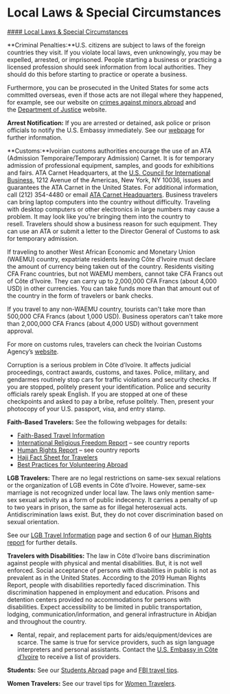 # Local Laws & Special Circumstances

[#### Local Laws & Special Circumstances](javascript:void(0); "Local Laws & Special Circumstances")

**Criminal Penalties:**U.S. citizens are subject to laws of the foreign countries they visit. If you violate local laws, even unknowingly, you may be expelled, arrested, or imprisoned. People starting a business or practicing a licensed profession should seek information from local authorities. They should do this before starting to practice or operate a business.

Furthermore, you can be prosecuted in the United States for some acts committed overseas, even if those acts are not illegal where they happened, for example, see our website on [crimes against minors abroad](https://travel.state.gov/content/travel/en/international-travel/emergencies/arrest-detention/crimes-against-minors.html) and the [Department of Justice](https://www.justice.gov/criminal/criminal-ceos) website.

**Arrest Notification:** If you are arrested or detained, ask police or prison officials to notify the U.S. Embassy immediately. See our [webpage](https://travel.state.gov/content/travel/en/international-travel/emergencies/arrest-detention.html) for further information.

**Customs:**Ivoirian customs authorities encourage the use of an ATA (Admission Temporaire/Temporary Admission) Carnet. It is for temporary admission of professional equipment, samples, and goods for exhibitions and fairs. ATA Carnet Headquarters, at the [U.S. Council for International Business,](https://uscib.org/) 1212 Avenue of the Americas, New York, NY 10036, issues and guarantees the ATA Carnet in the United States. For additional information, call (212) 354-4480 or email [ATA Carnet Headquarters](mailto:atacarnet@uscib.org). Business travelers can bring laptop computers into the country without difficulty. Traveling with desktop computers or other electronics in large numbers may cause a problem. It may look like you're bringing them into the country to resell. Travelers should show a business reason for such equipment. They can use an ATA or submit a letter to the Director General of Customs to ask for temporary admission.

If traveling to another West African Economic and Monetary Union (WAEMU) country, expatriate residents leaving Côte d’Ivoire must declare the amount of currency being taken out of the country. Residents visiting CFA Franc countries, but not WAEMU members, cannot take CFA Francs out of Côte d’Ivoire. They can carry up to 2,000,000 CFA Francs (about 4,000 USD) in other currencies. You can take funds more than that amount out of the country in the form of travelers or bank checks.

If you travel to any non-WAEMU country, tourists can't take more than 500,000 CFA Francs (about 1,000 USD). Business operators can't take more than 2,000,000 CFA Francs (about 4,000 USD) without government approval.

For more on customs rules, travelers can check the Ivoirian Customs Agency’s [website](http://www.douanes.ci/).

Corruption is a serious problem in Côte d’Ivoire. It affects judicial proceedings, contract awards, customs, and taxes. Police, military, and gendarmes routinely stop cars for traffic violations and security checks. If you are stopped, politely present your identification. Police and security officials rarely speak English. If you are stopped at one of these checkpoints and asked to pay a bribe, refuse politely. Then, present your photocopy of your U.S. passport, visa, and entry stamp.

**Faith-Based Travelers:** See the following webpages for details:

* [Faith-Based Travel Information](https://travel.state.gov/content/travel/en/international-travel/before-you-go/travelers-with-special-considerations/faith-based-travel.html)
* [International Religious Freedom Report](https://www.state.gov/international-religious-freedom-reports/) – see country reports
* [Human Rights Report](https://www.state.gov/reports-bureau-of-democracy-human-rights-and-labor/country-reports-on-human-rights-practices/) – see country reports
* [Hajj Fact Sheet for Travelers](https://travel.state.gov/content/travel/en/international-travel/before-you-go/travelers-with-special-considerations/hajj-umrah.html)
* [Best Practices for Volunteering Abroad](https://travel.state.gov/content/travel/en/international-travel/before-you-go/travelers-with-special-considerations/volunteering-abroad.html)

**LGB Travelers:** There are no legal restrictions on same-sex sexual relations or the organization of LGB events in Côte d’Ivoire. However, same-sex marriage is not recognized under local law. The laws only mention same-sex sexual activity as a form of public indecency. It carries a penalty of up to two years in prison, the same as for illegal heterosexual acts. Antidiscrimination laws exist. But, they do not cover discrimination based on sexual orientation.

See our [LGB Travel Information](https://travel.state.gov/content/travel/en/international-travel/before-you-go/travelers-with-special-considerations/lgbti.html) page and section 6 of our [Human Rights report](https://www.state.gov/reports-bureau-of-democracy-human-rights-and-labor/country-reports-on-human-rights-practices/) for further details.

**Travelers with Disabilities:** The law in Côte d’Ivoire bans discrimination against people with physical and mental disabilities. But, it is not well enforced. Social acceptance of persons with disabilities in public is not as prevalent as in the United States. According to the 2019 Human Rights Report, people with disabilities reportedly faced discrimination. This discrimination happened in employment and education. Prisons and detention centers provided no accommodations for persons with disabilities. Expect accessibility to be limited in public transportation, lodging, communication/information, and general infrastructure in Abidjan and throughout the country.

* Rental, repair, and replacement parts for aids/equipment/devices are scarce. The same is true for service providers, such as sign language interpreters and personal assistants. Contact the [U.S. Embassy in Côte d’Ivoire](mailto:abjamcit@state.gov) to receive a list of providers.

**Students:** See our [Students Abroad](https://travel.state.gov/content/travel/en/international-travel/before-you-go/travelers-with-special-considerations/students.html) page and [FBI travel tips](https://ucr.fbi.gov/investigate/counterintelligence/student-brochure).

**Women Travelers:** See our travel tips for [Women Travelers](https://travel.state.gov/content/travel/en/international-travel/before-you-go/travelers-with-special-considerations/women-travelers.html).